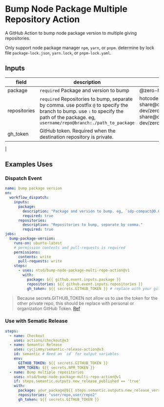 # Bump Node Package Multiple Repository Action

A GitHub Action to bump node package version to multiple giving repositories.

Only support node package manager `npm`, `yarn`, or `pnpm`. determine by lock file `package-lock.json`, `yarn.lock`, or `pnpm-lock.yaml`.

## Inputs

| field        | description                                                                                                                                                                                 | example                                                                                        |
| ------------ | ------------------------------------------------------------------------------------------------------------------------------------------------------------------------------------------- | ---------------------------------------------------------------------------------------------- |
| package      | `required` Package and version to bump                                                                                                                                                      | @zero-hub/client@1.0.0                                                                         |
| repositories | `required` Repositories to bump, separate by comma. use postfix `@` to specify the branch to bump. use `:` to specify the path of the package. eg, `username/repo@branch:./path_to_package` | hotcode-dev/zerohub-share@develop,hotcode-dev/zerohub-share@develop,hotcode-dev/zerohub-meet:. |
| gh_token     | GitHub token. Required when the destination repository is private.                                                                                                                          |                                                                                                |

|

## Examples Uses

### Dispatch Event

```yaml
name: bump package version
on:
  workflow_dispatch:
    inputs:
      package:
        description: "Package and version to bump. eg, `sdp-compact@0.0.6`"
        required: true
      repositories:
        description: "Repositories to bump, separate by comma."
        required: true
jobs:
  bump-package-version:
    runs-on: ubuntu-latest
    # permission contents and pull-requests is required
    permissions:
      contents: write
      pull-requests: write
    steps:
      - uses: ntsd/bump-node-package-multi-repo-action@v1
        with:
          package: ${{ github.event.inputs.package }}
          repositories: ${{ github.event.inputs.repositories }}
          gh_token: ${{ secrets.GITHUB_TOKEN }} # replace with your github token
```

> Because secrets.GITHUB_TOKEN not allow us to use the token for the other private repo, this should be replace with personal or organization GitHub Token. [Ref](https://github.com/orgs/community/discussions/46566)

### Use with Sematic Release

```yaml
steps:
  - name: Checkout
    uses: actions/checkout@v3
  - name: Semantic Release
    uses: cycjimmy/semantic-release-action@v3
    id: semantic # Need an `id` for output variables
    env:
      GITHUB_TOKEN: ${{ secrets.GITHUB_TOKEN }}
      NPM_TOKEN: ${{ secrets.NPM_TOKEN }}
  - name: Bump multiple repositories
    uses: ntsd/bump-node-package-multi-repo-action@v1
    if: steps.semantic.outputs.new_release_published == 'true'
    with:
      package: your_package@${{ steps.semantic.outputs.new_release_version }}
      repositories: "user/repo,user/repo2"
      gh_token: ${{ secrets.GITHUB_TOKEN }}
```
